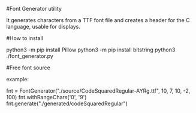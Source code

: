 #Font Generator utility

It generates characters from a TTF font file and creates a header for the C language, usable for displays.


#How to install 

python3 -m pip install Pillow
python3 -m pip install bitstring
python3 ./font_generator.py 

#Free font source

example:


fnt = FontGenerator("./source/CodeSquaredRegular-AYRg.ttf", 10, 7, 10, -2, 100)
fnt.withRangeChars('0', '9')
fnt.generate("./generated/codeSquaredRegular")


